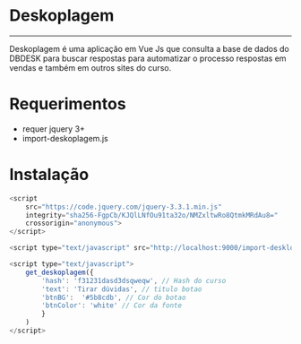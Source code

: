 # Deskoplagem
---
Deskoplagem é uma aplicação em Vue Js que consulta a base de dados do DBDESK para buscar respostas para automatizar o processo respostas em vendas e também em outros sites do curso.

# Requerimentos
- requer jquery 3+
- import-deskoplagem.js

# Instalação


``` js
<script
    src="https://code.jquery.com/jquery-3.3.1.min.js"
    integrity="sha256-FgpCb/KJQlLNfOu91ta32o/NMZxltwRo8QtmkMRdAu8="
    crossorigin="anonymous">
</script>

<script type="text/javascript" src="http://localhost:9000/import-desklopagem.js"></script>

<script type="text/javascript">
    get_deskoplagem({
        'hash': 'f31231dasd3dsqweqw', // Hash do curso
        'text': 'Tirar dúvidas', // titulo botao
        'btnBG':  '#5b8cdb', // Cor do botao
        'btnColor': 'white' // Cor da fonte
        }
    )
</script>

```
